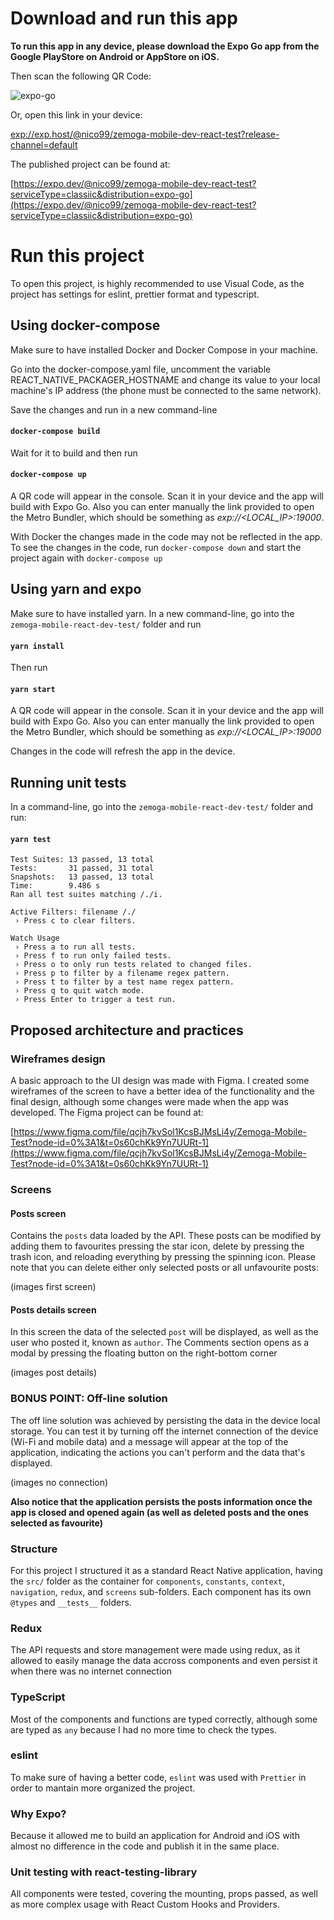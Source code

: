 # Download and run this app

**To run this app in any device, please download the Expo Go app from the Google PlayStore on Android or AppStore on iOS.**

Then scan the following QR Code:

![expo-go](https://user-images.githubusercontent.com/66321988/218197457-68ebb014-5423-4b38-830e-0bd7c02b346f.svg)

Or, open this link in your device:

[exp://exp.host/@nico99/zemoga-mobile-dev-react-test?release-channel=default](exp://exp.host/@nico99/zemoga-mobile-dev-react-test?release-channel=default)

The published project can be found at:

[https://expo.dev/@nico99/zemoga-mobile-dev-react-test?serviceType=classiic&distribution=expo-go](https://expo.dev/@nico99/zemoga-mobile-dev-react-test?serviceType=classiic&distribution=expo-go)

# Run this project

To open this project, is highly recommended to use Visual Code, as the project has settings for eslint, prettier format and typescript.

## Using docker-compose

Make sure to have installed Docker and Docker Compose in your machine.

Go into the docker-compose.yaml file, uncomment the variable REACT_NATIVE_PACKAGER_HOSTNAME and change its value to your local machine's IP address (the phone must be connected to the same network).

Save the changes and run in a new command-line

#### `docker-compose build`

Wait for it to build and then run

#### `docker-compose up`

A QR code will appear in the console. Scan it in your device and the app will build with Expo Go. Also you can enter manually the link provided to open the Metro Bundler, which should be something as *exp://<LOCAL_IP>:19000*.

With Docker the changes made in the code may not be reflected in the app. To see the changes in the code, run ```docker-compose down``` and start the project again with ```docker-compose up```

## Using yarn and expo

Make sure to have installed yarn. In a new command-line, go into the ```zemoga-mobile-react-dev-test/``` folder and run
#### ```yarn install```
Then run
#### ```yarn start```

A QR code will appear in the console. Scan it in your device and the app will build with Expo Go. Also you can enter manually the link provided to open the Metro Bundler, which should be something as *exp://<LOCAL_IP>:19000*

Changes in the code will refresh the app in the device.

## Running unit tests

In a command-line, go into the ```zemoga-mobile-react-dev-test/``` folder and run:

#### ```yarn test```

```
Test Suites: 13 passed, 13 total
Tests:       31 passed, 31 total
Snapshots:   13 passed, 13 total
Time:        9.486 s
Ran all test suites matching /./i.

Active Filters: filename /./
 › Press c to clear filters.

Watch Usage
 › Press a to run all tests.
 › Press f to run only failed tests.
 › Press o to only run tests related to changed files.
 › Press p to filter by a filename regex pattern.
 › Press t to filter by a test name regex pattern.
 › Press q to quit watch mode.
 › Press Enter to trigger a test run.
 ```

## Proposed architecture and practices

### Wireframes design

A basic approach to the UI design was made with Figma. I created some wireframes of the screen to have a better idea of the functionality and the final design, although some changes were made when the app was developed. The Figma project can be found at:

[https://www.figma.com/file/qcjh7kvSol1KcsBJMsLi4y/Zemoga-Mobile-Test?node-id=0%3A1&t=0s60chKk9Yn7UURt-1](https://www.figma.com/file/qcjh7kvSol1KcsBJMsLi4y/Zemoga-Mobile-Test?node-id=0%3A1&t=0s60chKk9Yn7UURt-1)

### Screens 

#### Posts screen

Contains the ```posts``` data loaded by the API. These posts can be modified by adding them to favourites pressing the star icon, delete by pressing the trash icon, and reloading everything by pressing the spinning icon. Please note that you can delete either only selected posts or all unfavourite posts:

(images first screen)

#### Posts details screen

In this screen the data of the selected ```post``` will be displayed, as well as the user who posted it, known as ```author```. The Comments section opens as a modal by pressing the floating button on the right-bottom corner 

(images post details)

### BONUS POINT: Off-line solution

The off line solution was achieved by persisting the data in the device local storage. You can test it by turning off the internet connection of the device (Wi-Fi and mobile data) and a message will appear at the top of the application, indicating the actions you can't perform and the data that's displayed.

(images no connection)

**Also notice that the application persists the posts information once the app is closed and opened again (as well as deleted posts and the ones selected as favourite)**

### Structure

For this project I structured it as a standard React Native application, having the ```src/``` folder as the container for ```components```, ```constants```, ```context```, ```navigation```, ```redux```, and ```screens``` sub-folders. Each component has its own ```@types``` and ```__tests__``` folders.

### Redux

The API requests and store management were made using redux, as it allowed to easily manage the data accross components and even persist it when there was no internet connection

### TypeScript

Most of the components and functions are typed correctly, although some are typed as ```any``` because I had no more time to check the types.

### eslint

To make sure of having a better code, ```eslint``` was used with ```Prettier``` in order to mantain more organized the project.

### Why Expo?

Because it allowed me to build an application for Android and iOS with almost no difference in the code and publish it in the same place.

### Unit testing with react-testing-library

All components were tested, covering the mounting, props passed, as well as more complex usage with React Custom Hooks and Providers.
